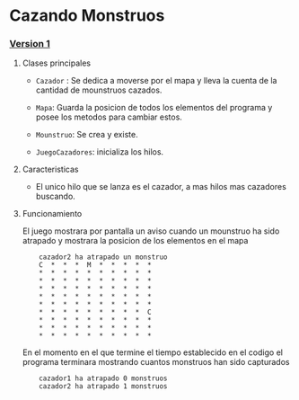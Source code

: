 
# Cazando Monstruos

### [Version 1](https://github.com/IsmaelJos/CazandoMonstruos/tree/V1)



1. Clases principales

    - `Cazador` : Se dedica a moverse por el mapa y lleva la cuenta de la cantidad de mounstruos cazados.

    - `Mapa`: Guarda la posicion de todos los elementos del programa y posee los metodos para cambiar estos.

    - `Mounstruo`: Se crea y existe.
    
    - `JuegoCazadores`: inicializa los hilos.

2.  Caracteristicas

    - El unico hilo que se lanza es el cazador, a mas hilos mas cazadores buscando.

3.  Funcionamiento

    El juego mostrara por pantalla un aviso cuando un mounstruo ha sido atrapado y mostrara la posicion de los elementos en el mapa

    ```
        cazador2 ha atrapado un monstruo
        C  *  *  *  M  *  *  *  *  *  
        *  *  *  *  *  *  *  *  *  *  
        *  *  *  *  *  *  *  *  *  *  
        *  *  *  *  *  *  *  *  *  *  
        *  *  *  *  *  *  *  *  *  *  
        *  *  *  *  *  *  *  *  *  *  
        *  *  *  *  *  *  *  *  *  C  
        *  *  *  *  *  *  *  *  *  *  
        *  *  *  *  *  *  *  *  *  *  
        *  *  *  *  *  *  *  *  *  *
    ```

    En el momento en el que termine el tiempo establecido en el codigo el programa terminara mostrando cuantos monstruos han sido capturados

    ```
        cazador1 ha atrapado 0 monstruos
        cazador2 ha atrapado 1 monstruos
    ```

